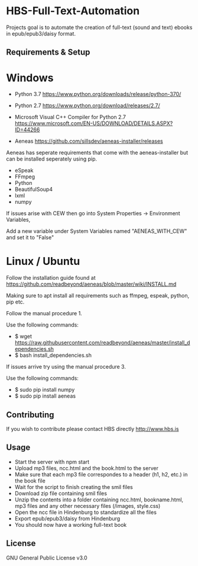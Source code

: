 # HBS-Full-Text-Automation

Projects goal is to automate the creation of full-text (sound and text) ebooks in epub/epub3/daisy format.

## Requirements & Setup

# Windows

- Python 3.7 https://www.python.org/downloads/release/python-370/

- Python 2.7 https://www.python.org/download/releases/2.7/

- Microsoft Visual C++ Compiler for Python 2.7 https://www.microsoft.com/EN-US/DOWNLOAD/DETAILS.ASPX?ID=44266

- Aeneas https://github.com/sillsdev/aeneas-installer/releases

Aeneas has seperate requirements that come with the aeneas-installer but can be installed seperately using pip.

- eSpeak
- FFmpeg
- Python
- BeautifulSoup4
- lxml
- numpy

If issues arise with CEW then go into System Properties -> Environment Variables,

Add a new variable under System Variables named "AENEAS_WITH_CEW" and set it to "False"

# Linux / Ubuntu

Follow the installation guide found at https://github.com/readbeyond/aeneas/blob/master/wiki/INSTALL.md

Making sure to apt install all requirements such as ffmpeg, espeak, python, pip etc.

Follow the manual procedure 1.

Use the following commands:

- $ wget https://raw.githubusercontent.com/readbeyond/aeneas/master/install_dependencies.sh
- $ bash install_dependencies.sh

If issues arrive try using the manual procedure 3.

Use the following commands:

- $ sudo pip install numpy
- $ sudo pip install aeneas

## Contributing

If you wish to contribute please contact HBS directly http://www.hbs.is

## Usage

- Start the server with npm start
- Upload mp3 files, ncc.html and the book.html to the server
- Make sure that each mp3 file correspondes to a header (h1, h2, etc.) in the book file
- Wait for the script to finish creating the smil files
- Download zip file containing smil files
- Unzip the contents into a folder containing ncc.html, bookname.html, mp3 files and any other necessary files (/images, style.css)
- Open the ncc file in Hindenburg to standardize all the files
- Export epub/epub3/daisy from Hindenburg
- You should now have a working full-text book

## License

GNU General Public License v3.0
